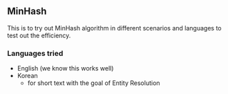 ## MinHash 

This is to try out MinHash algorithm in different scenarios and languages to test out the efficiency. 

### Languages tried
- English (we know this works well)
- Korean 
    - for short text with the goal of Entity Resolution
    
